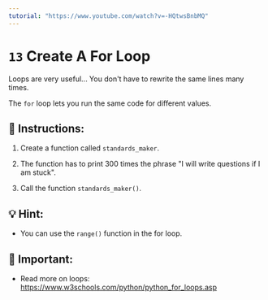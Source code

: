 ```yaml
---
tutorial: "https://www.youtube.com/watch?v=-HQtwsBnbMQ"
---
```


# `13` Create A For Loop

Loops are very useful... You don't have to rewrite the same lines many times.

The `for` loop lets you run the same code for different values.

## 📝 Instructions:

1. Create a function called `standards_maker`.

2. The function has to print 300 times the phrase "I will write questions if I am stuck".

3. Call the function `standards_maker()`.

## 💡 Hint:

+ You can use the `range()` function in the for loop.

## 🔎 Important:

+ Read more on loops: https://www.w3schools.com/python/python_for_loops.asp